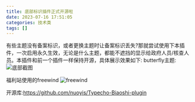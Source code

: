 ```yaml
---
title: 底部标识插件正式开源啦
date: 2023-07-16 17:51:05
categories: 技术类
tags: []
---
```

有些主题没有备案标识，或者更换主题时让备案标识丢失?那就尝试使用下本插件，一次启用永久生效，无论是什么主题，都能不遮挡的显示给政府人员/核查人员。本插件和前一个插件一样保持开源，具体展示效果如下:
butterfly主题:
![底部截图][1]

福利站使用的freewind
![freewind][2]

开源库:https://github.com/nuoyis/Typecho-Biaoshi-plugin


  [1]: https://io.nuoyis.net/typecho/uploads/2023/07/4248534123.png
  [2]: https://io.nuoyis.net/typecho/uploads/2023/07/545999169.png
